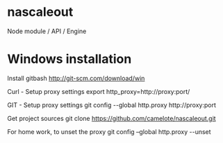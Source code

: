 nascaleout
==========

Node module / API / Engine



Windows installation
====================

Install gitbash
http://git-scm.com/download/win

Curl - Setup proxy settings
export http_proxy=http://proxy:port/


GIT - Setup proxy settings
git config --global http.proxy http://proxy:port

Get project sources
git clone https://github.com/camelote/nascaleout.git

For home work, to unset the proxy
git config –global http.proxy --unset



